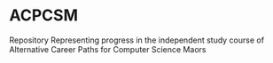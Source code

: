 # ACPCSM
Repository Representing progress in the independent study course of Alternative Career Paths for Computer Science Maors
